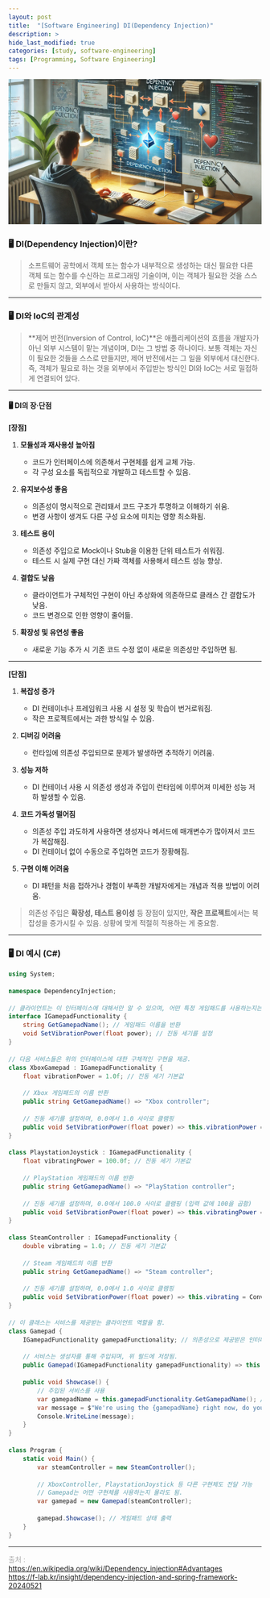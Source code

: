 ```yaml
---
layout: post
title:  "[Software Engineering] DI(Dependency Injection)"
description: >
hide_last_modified: true
categories: [study, software-engineering]
tags: [Programming, Software Engineering]
---
```

![](../../../assets/img/blog/software_engineering/di.png)


### 🖥️ DI(Dependency Injection)이란?
> 소프트웨어 공학에서 객체 또는 함수가 내부적으로 생성하는 대신 필요한 다른 객체 또는 함수를 수신하는 프로그래밍 기술이며, 이는 객체가 필요한 것을 스스로 만들지 않고, 외부에서 받아서 사용하는 방식이다.

-----
### 🖥️ DI와 IoC의 관계성
> **제어 반전(Inversion of Control, IoC)**은 애플리케이션의 흐름을 개발자가 아닌 외부 시스템이 맡는 개념이며, DI는 그 방법 중 하나이다.
보통 객체는 자신이 필요한 것들을 스스로 만들지만, 제어 반전에서는 그 일을 외부에서 대신한다. 즉, 객체가 필요로 하는 것을 외부에서 주입받는 방식인 DI와 IoC는 서로 밀접하게 연결되어 있다.

-----
#### 🖥️ DI의 장·단점

**[장점]**

1. **모듈성과 재사용성 높아짐**
   - 코드가 인터페이스에 의존해서 구현체를 쉽게 교체 가능.
   - 각 구성 요소를 독립적으로 개발하고 테스트할 수 있음.

2. **유지보수성 좋음**
   - 의존성이 명시적으로 관리돼서 코드 구조가 투명하고 이해하기 쉬움.
   - 변경 사항이 생겨도 다른 구성 요소에 미치는 영향 최소화됨.

3. **테스트 용이**
   - 의존성 주입으로 Mock이나 Stub을 이용한 단위 테스트가 쉬워짐.
   - 테스트 시 실제 구현 대신 가짜 객체를 사용해서 테스트 성능 향상.

4. **결합도 낮음**
   - 클라이언트가 구체적인 구현이 아닌 추상화에 의존하므로 클래스 간 결합도가 낮음.
   - 코드 변경으로 인한 영향이 줄어듦.

5. **확장성 및 유연성 좋음**
   - 새로운 기능 추가 시 기존 코드 수정 없이 새로운 의존성만 주입하면 됨.

---

**[단점]**

1. **복잡성 증가**
   - DI 컨테이너나 프레임워크 사용 시 설정 및 학습이 번거로워짐.
   - 작은 프로젝트에서는 과한 방식일 수 있음.

2. **디버깅 어려움**
   - 런타임에 의존성 주입되므로 문제가 발생하면 추적하기 어려움.

3. **성능 저하**
   - DI 컨테이너 사용 시 의존성 생성과 주입이 런타임에 이루어져 미세한 성능 저하 발생할 수 있음.

4. **코드 가독성 떨어짐**
   - 의존성 주입 과도하게 사용하면 생성자나 메서드에 매개변수가 많아져서 코드가 복잡해짐.
   - DI 컨테이너 없이 수동으로 주입하면 코드가 장황해짐.

5. **구현 이해 어려움**
   - DI 패턴을 처음 접하거나 경험이 부족한 개발자에게는 개념과 적용 방법이 어려움.


>의존성 주입은 **확장성, 테스트 용이성** 등 장점이 있지만, **작은 프로젝트**에서는 복잡성을 증가시킬 수 있음. 상황에 맞게 적절히 적용하는 게 중요함.

-----
### 🖥️ DI 예시 (C#)
```cs
using System;

namespace DependencyInjection;

// 클라이언트는 이 인터페이스에 대해서만 알 수 있으며, 어떤 특정 게임패드를 사용하는지는 알지 못함.
interface IGamepadFunctionality {
    string GetGamepadName(); // 게임패드 이름을 반환
    void SetVibrationPower(float power); // 진동 세기를 설정
}

// 다음 서비스들은 위의 인터페이스에 대한 구체적인 구현을 제공.
class XboxGamepad : IGamepadFunctionality {
    float vibrationPower = 1.0f; // 진동 세기 기본값

    // Xbox 게임패드의 이름 반환
    public string GetGamepadName() => "Xbox controller";

    // 진동 세기를 설정하며, 0.0에서 1.0 사이로 클램핑
    public void SetVibrationPower(float power) => this.vibrationPower = Math.Clamp(power, 0.0f, 1.0f);
}

class PlaystationJoystick : IGamepadFunctionality {
    float vibratingPower = 100.0f; // 진동 세기 기본값

    // PlayStation 게임패드의 이름 반환
    public string GetGamepadName() => "PlayStation controller";

    // 진동 세기를 설정하며, 0.0에서 100.0 사이로 클램핑 (입력 값에 100을 곱함)
    public void SetVibrationPower(float power) => this.vibratingPower = Math.Clamp(power * 100.0f, 0.0f, 100.0f);
}

class SteamController : IGamepadFunctionality {
    double vibrating = 1.0; // 진동 세기 기본값

    // Steam 게임패드의 이름 반환
    public string GetGamepadName() => "Steam controller";

    // 진동 세기를 설정하며, 0.0에서 1.0 사이로 클램핑
    public void SetVibrationPower(float power) => this.vibrating = Convert.ToDouble(Math.Clamp(power, 0.0f, 1.0f));
}

// 이 클래스는 서비스를 제공받는 클라이언트 역할을 함.
class Gamepad {
    IGamepadFunctionality gamepadFunctionality; // 의존성으로 제공받은 인터페이스를 저장

    // 서비스는 생성자를 통해 주입되며, 위 필드에 저장됨.
    public Gamepad(IGamepadFunctionality gamepadFunctionality) => this.gamepadFunctionality = gamepadFunctionality;

    public void Showcase() {
        // 주입된 서비스를 사용
        var gamepadName = this.gamepadFunctionality.GetGamepadName(); // 게임패드 이름 가져오기
        var message = $"We're using the {gamepadName} right now, do you want to change the vibrating power?";
        Console.WriteLine(message);
    }
}

class Program {
    static void Main() {
        var steamController = new SteamController();

        // XboxController, PlaystationJoystick 등 다른 구현체도 전달 가능
        // Gamepad는 어떤 구현체를 사용하는지 몰라도 됨.
        var gamepad = new Gamepad(steamController);

        gamepad.Showcase(); // 게임패드 상태 출력
    }
}

```

-----

<span style="font-size:14px; color:darkgray;"> 출처 : <br>
https://en.wikipedia.org/wiki/Dependency_injection#Advantages <br>
https://f-lab.kr/insight/dependency-injection-and-spring-framework-20240521 <br>
</span>